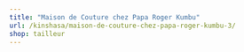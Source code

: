 ```yaml
---
title: "Maison de Couture chez Papa Roger Kumbu"
url: /kinshasa/maison-de-couture-chez-papa-roger-kumbu-3/
shop: tailleur
---
```

